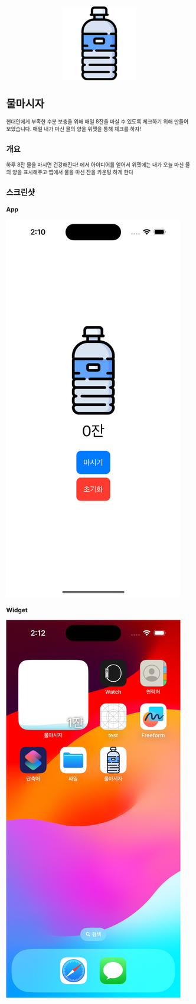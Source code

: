 <p align="center">
    <img src="https://github.com/gaeng2y/DrinkWater/blob/main/Assets/App_Icon.png?raw=true)" width="200px" height="200px" title="Github_Logo"></img>
<p>


# 물마시자
현대인에게 부족한 수분 보충을 위해 매일 8잔을 마실 수 있도록 체크하기 위해 만들어 보았습니다.
매일 내가 마신 물의 양을 위젯을 통해 체크를 하자!

## 개요
하루 8잔 물을 마시면 건강해진다! 에서 아이디어를 얻어서 
위젯에는 내가 오늘 마신 물의 양을 표시해주고
앱에서 물을 마신 잔을 카운팅 하게 한다

## 스크린샷
### App
![App](https://github.com/gaeng2y/DrinkWater/blob/main/Assets/1.png?raw=true)
### Widget
![Widget](https://github.com/gaeng2y/DrinkWater/blob/main/Assets/2.png?raw=true)
